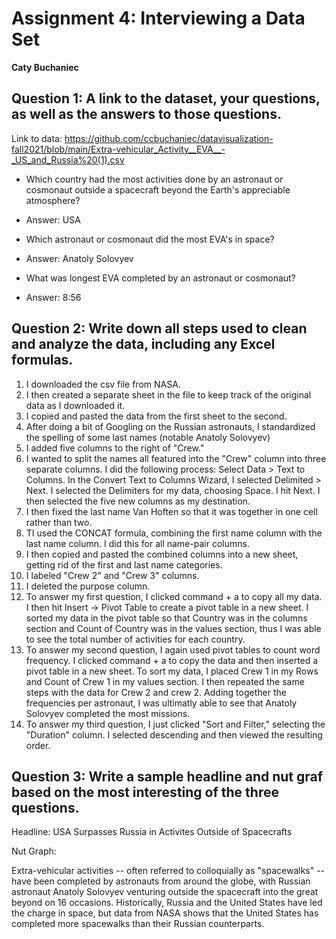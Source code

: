 # Assignment 4: Interviewing a Data Set

**Caty Buchaniec**

## Question 1: A link to the dataset, your questions, as well as the answers to those questions.
 
Link to data: https://github.com/ccbuchaniec/datavisualization-fall2021/blob/main/Extra-vehicular_Activity__EVA__-_US_and_Russia%20(1).csv

  * Which country had the most activities done by an astronaut or cosmonaut outside a spacecraft beyond the Earth's appreciable atmosphere?
  * Answer: USA

  * Which astronaut or cosmonaut did the most EVA's in space?
  * Answer: Anatoly Solovyev

  * What was longest EVA completed by an astronaut or cosmonaut?
  * Answer: 8:56

## Question 2: Write down all steps used to clean and analyze the data, including any Excel formulas.

1. I downloaded the csv file from NASA. 
2. I then created a separate sheet in the file to keep track of the original data as I downloaded it. 
3. I copied and pasted the data from the first sheet to the second. 
4. After doing a bit of Googling on the Russian astronauts, I standardized the spelling of some last names (notable Anatoly Solovyev)
5. I added five columns to the right of "Crew."
6. I wanted to split the names all featured into the "Crew" column into three separate columns. I did the following process: Select Data > Text to Columns. In the Convert Text to Columns Wizard, I selected Delimited > Next. I selected the Delimiters for my data, choosing Space. I hit Next. I then selected the five new columns as my destination.
7. I then fixed the last name Van Hoften so that it was together in one cell rather than two. 
8. TI used the CONCAT formula, combining the first name column with the last name column. I did this for all name-pair columns.  
9. I then copied and pasted the combined columns into a new sheet, getting rid of the first and last name categories. 
10. I labeled "Crew 2" and "Crew 3" columns. 
11. I deleted the purpose column. 
12. To answer my first question, I clicked command + a to copy all my data. I then hit Insert -> Pivot Table to create a pivot table in a new sheet. I sorted my data in the pivot table so that Country was in the columns section and Count of Country was in the values section, thus I was able to see the total number of activities for each country. 
13. To answer my second question, I again used pivot tables to count word frequency. I clicked command + a to copy the data and then inserted a pivot table in a new sheet. To sort my data, I placed Crew 1 in my Rows and Count of Crew 1 in my values section. I then repeated the same steps with the data for Crew 2 and crew 2. Adding together the frequencies per astronaut, I was ultimatly able to see that Anatoly Solovyev completed the most missions. 
14. To answer my third question, I just clicked "Sort and Filter," selecting the "Duration" column. I selected descending and then viewed the resulting order. 

## Question 3: Write a sample headline and nut graf based on the most interesting of the three questions.

Headline: USA Surpasses Russia in Activites Outside of Spacecrafts

Nut Graph: 

Extra-vehicular activities -- often referred to colloquially as "spacewalks" -- have been completed by astronauts from around the globe, with Russian astronaut Anatoly Solovyev venturing outside the spacecraft into the great beyond on 16 occasions. Historically, Russia and the United States have led the charge in space, but data from NASA shows that the United States has completed more spacewalks than their Russian counterparts. 

